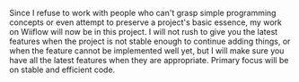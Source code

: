 Since I refuse to work with people who can't grasp simple programming concepts or even attempt to preserve a project's basic essence, my work on Wiiflow will now be in this project.  I will not rush to give you the latest features when the project is not stable enough to continue adding things, or when the feature cannot be implemented well yet, but I will make sure you have all the latest features when they are appropriate.  Primary focus will be on stable and efficient code.